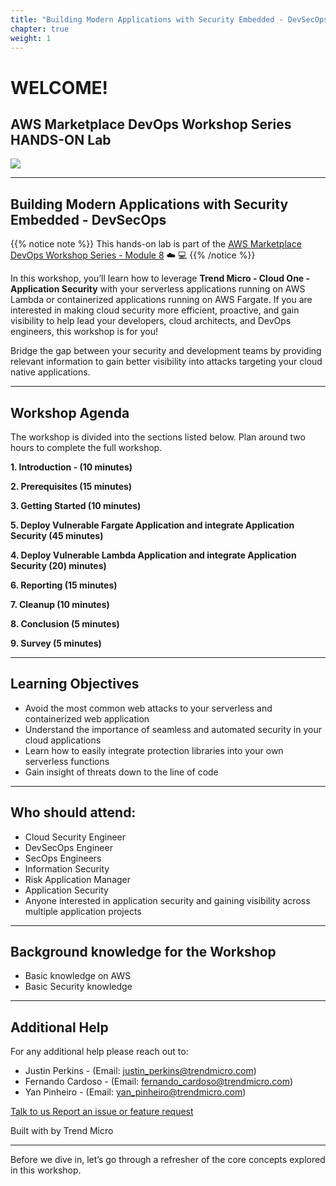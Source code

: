 ```yaml
---
title: "Building Modern Applications with Security Embedded - DevSecOps"
chapter: true
weight: 1
---
```


# WELCOME!

## AWS Marketplace DevOps Workshop Series HANDS-ON Lab

<a href="https://aws.amazon.com/marketplace/pp/prodview-g232pyu6l55l4?trk=el_a134p000003yrYeAAI&trkCampaign=AWSMP_pdp_dev_x_dg&sc_channel=el&sc_campaign=el_awsmp_mult&sc_outcome=Marketplace" target="_blank"><img src="/images/setup/trend-available-in-aws-marketplace-bage.png"></a>

---

## Building Modern Applications with Security Embedded - DevSecOps

{{% notice note %}}
This hands-on lab is part of the <a href="https://pages.awscloud.com/awsmp-wsm-sec-module-8-devsecops-en.html">AWS Marketplace DevOps Workshop Series - Module 8</a> ☁️ 💻
{{% /notice %}}

In this workshop, you’ll learn how to leverage **Trend Micro - Cloud One - Application Security** with your serverless applications running on AWS Lambda or containerized applications running on AWS Fargate. If you are interested in making cloud security more efficient, proactive, and gain visibility to help lead your developers, cloud architects, and DevOps engineers, this workshop is for you!


Bridge the gap between your security and development teams by providing relevant information to gain better visibility into attacks targeting your cloud native applications.

 
--------

## Workshop Agenda 

The workshop is divided into the sections listed below. Plan around two hours to complete the full workshop.


<span style="color: #4e3eb1;"><i class='fas fa-check fa-xs'></i></span> <b> 1. Introduction - (10 minutes)</b> 

<span style="color: #4e3eb1;"><i class='fas fa-check fa-xs'></i></span> <b> 2. Prerequisites (15 minutes)</b> 

<span style="color: #4e3eb1;"><i class='fas fa-check fa-xs'></i></span> <b> 3. Getting Started (10 minutes)</b> 

<span style="color: #4e3eb1;"><i class='fas fa-check fa-xs'></i></span> <b> 5. Deploy Vulnerable Fargate Application and integrate Application Security (45 minutes)</b>

<span style="color: #4e3eb1;"><i class='fas fa-check fa-xs'></i></span> <b> 4. Deploy Vulnerable Lambda Application and integrate Application Security (20) minutes)</b>

<span style="color: #4e3eb1;"><i class='fas fa-check fa-xs'></i></span> <b> 6. Reporting  (15 minutes)</b>

<span style="color: #4e3eb1;"><i class='fas fa-check fa-xs'></i></span> <b> 7. Cleanup (10 minutes)</b>

<span style="color: #4e3eb1;"><i class='fas fa-check fa-xs'></i></span> <b> 8. Conclusion (5 minutes)</b>

<span style="color: #4e3eb1;"><i class='fas fa-check fa-xs'></i></span> <b> 9. Survey (5 minutes)</b>

--------

## Learning Objectives
- Avoid the most common web attacks to your serverless and containerized web application
- Understand the importance of seamless and automated security in your cloud applications
- Learn how to easily integrate protection libraries into your own serverless functions
- Gain insight of threats down to the line of code 

--------

## Who should attend:
- Cloud Security Engineer
- DevSecOps Engineer
- SecOps Engineers
- Information Security
- Risk Application Manager
- Application Security 
- Anyone interested in application security and gaining visibility across multiple application projects

--------


## Background knowledge for the Workshop
- Basic knowledge on AWS
- Basic Security knowledge

--------

## Additional Help
For any additional help please reach out to: 

- Justin Perkins - (Email: justin_perkins@trendmicro.com)
- Fernando Cardoso - (Email: fernando_cardoso@trendmicro.com)
- Yan Pinheiro - (Email: yan_pinheiro@trendmicro.com)

<p>
<a  href="mailto:fernando_cardoso@trendmicro.com;justin_perkins@trendmicro.com;yan_pinheiro@trendmicro.com?subject=Feedback Cloud One - Application Security Workshop"  target="_blank" rel="noopener noreferrer"  class="btn btn-default">  
  Talk to us
  <i class="fas fa-paper-plane"></i>
</a>

<a  href="https://github.com/JustinDPerkins/aws-modernization-with-cloud-one-application-security/issues/new" target="_blank" rel="noopener noreferrer"  class="btn btn-default">  
  <i class="fas fa-bug"></i>
  Report an issue or feature request
</a>
</p>
</li>
</ul>
<p>Built with <i class="far fa-heart" style="color: red;"></i> by Trend Micro</p>

--------

Before we dive in, let’s go through a refresher of the core concepts explored in this workshop.
